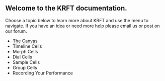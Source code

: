 ## Welcome to the KRFT documentation. 

Choose a topic below to learn more about KRFT and use the menu to navigate. If you have an idea or need more help please email us or post on our forum.

- [The Canvas](docs/the_canvas)
- Timeline Cells
- Morph Cells
- Dial Cells
- Sample Cells
- Group Cells
- Recording Your Performance
